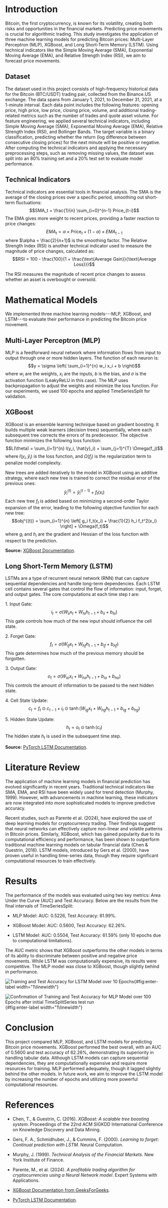 # Introduction

Bitcoin, the first cryptocurrency, is known for its volatility, creating
both risks and opportunities in the financial markets. Predicting price
movements is crucial for algorithmic trading. This study investigates
the application of three machine learning models for predicting Bitcoin
prices: Multi-Layer Perceptron (MLP), XGBoost, and Long Short-Term
Memory (LSTM). Using technical indicators like the Simple Moving Average
(SMA), Exponential Moving Average (EMA), and Relative Strength Index
(RSI), we aim to forecast price movements.

## Dataset

The dataset used in this project consists of high-frequency historical
data for the Bitcoin (BTC/USDT) trading pair, collected from the
Binance.US exchange. The data spans from January 1, 2021, to December
31, 2021, at a 1-minute interval. Each data point includes the following
features: opening price, high price, low price, closing price, volume,
and additional trading-related metrics such as the number of trades and
quote asset volume. For feature engineering, we applied several
technical indicators, including Simple Moving Average (SMA), Exponential
Moving Average (EMA), Relative Strength Index (RSI), and Bollinger
Bands. The target variable is a binary classification, predicting
whether the return (log difference between consecutive closing prices)
for the next minute will be positive or negative. After computing the
technical indicators and applying the necessary preprocessing steps,
such as removing missing values, the dataset was split into an 80%
training set and a 20% test set to evaluate model performance.

## Technical Indicators

Technical indicators are essential tools in financial analysis. The SMA
is the average of the closing prices over a specific period, smoothing
out short-term fluctuations:
$$SMA_t = \frac{1}{n} \sum_{i=0}^{n-1} Price_{t-i}$$ The EMA gives more
weight to recent prices, providing a faster reaction to price changes:
$$EMA_t = \alpha \times \text{Price}_t + (1 - \alpha) \times EMA_{t-1}$$
where $\alpha = \frac{2}{n+1}$ is the smoothing factor. The Relative
Strength Index (RSI) is another technical indicator used to measure the
magnitude of price changes, calculated as:
$$RSI = 100 - \frac{100}{1 + \frac{\text{Average Gain}}{\text{Average Loss}}}$$

The RSI measures the magnitude of recent price changes to assess whether
an asset is overbought or oversold.

# Mathematical Models

We implemented three machine learning models---MLP, XGBoost, and
LSTM---to evaluate their performance in predicting the Bitcoin price
movement.

## Multi-Layer Perceptron (MLP)

MLP is a feedforward neural network where information flows from input
to output through one or more hidden layers. The function of each neuron
is: $$y = \sigma \left( \sum_{i=1}^{n} w_i x_i + b \right)$$ where $w_i$
are the weights, $x_i$ are the inputs, $b$ is the bias, and $\sigma$ is
the activation function (LeakyReLU in this case). The MLP uses
backpropagation to adjust the weights and minimize the loss function.
For our experiments, we used 100 epochs and applied TimeSeriesSplit for
validation.

## XGBoost

XGBoost is an ensemble learning technique based on gradient boosting. It
builds multiple weak learners (decision trees) sequentially, where each
subsequent tree corrects the errors of its predecessor. The objective
function minimizes the following loss function:
$$L(\theta) = \sum_{i=1}^{n} l(y_i, \hat{y}_i) + \sum_{j=1}^{T} \Omega(f_j)$$
where $l(y_i, \hat{y}_i)$ is the loss function, and $\Omega(f_j)$ is the
regularization term to penalize model complexity.

New trees are added iteratively to the model in XGBoost using an
additive strategy, where each new tree is trained to correct the
residual error of the previous ones:
$$\hat{y}_i^{(t)} = \hat{y}_i^{(t-1)} + f_t(x_i)$$ Each new tree $f_t$
is added based on minimizing a second-order Taylor expansion of the
error, leading to the following objective function for each new tree:
$$obj^{(t)} = \sum_{i=1}^{n} \left[ g_i f_t(x_i) + \frac{1}{2} h_i f_t^2(x_i) \right] + \Omega(f_t)$$
where $g_i$ and $h_i$ are the gradient and Hessian of the loss function
with respect to the prediction.

**Source:** [XGBoost
Documentation](https://www.geeksforgeeks.org/xgboost/).

## Long Short-Term Memory (LSTM)

LSTMs are a type of recurrent neural network (RNN) that can capture
sequential dependencies and handle long-term dependencies. Each LSTM
cell contains several gates that control the flow of information: input,
forget, and output gates. The core computations at each time step $t$
are:

1\. Input Gate:
$$i_t = \sigma(W_{ii} x_t + W_{hi} h_{t-1} + b_{ii} + b_{hi})$$ This
gate controls how much of the new input should influence the cell state.

2\. Forget Gate:
$$f_t = \sigma(W_{if} x_t + W_{hf} h_{t-1} + b_{if} + b_{hf})$$ This
gate determines how much of the previous memory should be forgotten.

3\. Output Gate:
$$o_t = \sigma(W_{io} x_t + W_{ho} h_{t-1} + b_{io} + b_{ho})$$ This
controls the amount of information to be passed to the next hidden
state.

4\. Cell State Update:
$$c_t = f_t \odot c_{t-1} + i_t \odot \tanh(W_{ig} x_t + W_{hg} h_{t-1} + b_{ig} + b_{hg})$$

5\. Hidden State Update: $$h_t = o_t \odot \tanh(c_t)$$ The hidden state
$h_t$ is used in the subsequent time step.

**Source:** [PyTorch LSTM
Documentation](https://pytorch.org/docs/stable/generated/torch.nn.LSTM.html).

# Literature Review

The application of machine learning models in financial prediction has
evolved significantly in recent years. Traditional technical indicators
like SMA, EMA, and RSI have been widely used for trend detection
(Murphy, 1999). However, with advancements in machine learning, these
indicators are now integrated into more sophisticated models to improve
predictive accuracy.

Recent studies, such as Parente et al. (2024), have explored the use of
deep learning models for cryptocurrency trading. Their findings suggest
that neural networks can effectively capture non-linear and volatile
patterns in Bitcoin prices. Similarly, XGBoost, which has gained
popularity due to its computational efficiency and performance, has been
shown to outperform traditional machine learning models on tabular
financial data (Chen & Guestrin, 2016). LSTM models, introduced by Gers
et al. (2000), have proven useful in handling time-series data, though
they require significant computational resources to train effectively.

# Results

The performance of the models was evaluated using two key metrics: Area
Under the Curve (AUC) and Test Accuracy. Below are the results from the
final intervals of TimeSeriesSplit:

-   MLP Model: AUC: 0.5226, Test Accuracy: 61.99%.

-   XGBoost Model: AUC: 0.5600, Test Accuracy: 62.26%.

-   LSTM Model: AUC: 0.5504, Test Accuracy: 61.59% (only 10 epochs due
    to computational limitations).

The AUC metric shows that XGBoost outperforms the other models in terms
of its ability to discriminate between positive and negative price
movements. While LSTM was computationally expensive, its results were
competitive. The MLP model was close to XGBoost, though slightly behind
in performance.

![Training and Test Accuracy for LSTM Model over 10
Epochs](Figure_3.png){#fig:enter-label width="1\\linewidth"}

![Confirmation of Training and Test Accuracy for MLP Model over 100
Epochs after initial TimeSplitSeries test
run](Figure_2.png){#fig:enter-label width="1\\linewidth"}

# Conclusion

This project compared MLP, XGBoost, and LSTM models for predicting
Bitcoin price movements. XGBoost performed the best overall, with an AUC
of 0.5600 and test accuracy of 62.26%, demonstrating its superiority in
handling tabular data. Although LSTM models can capture sequential
dependencies, they are computationally expensive and require more
resources for training. MLP performed adequately, though it lagged
slightly behind the other models. In future work, we aim to improve the
LSTM model by increasing the number of epochs and utilizing more
powerful computational resources.

# References

-   Chen, T., & Guestrin, C. (2016). *XGBoost: A scalable tree boosting
    system*. Proceedings of the 22nd ACM SIGKDD International Conference
    on Knowledge Discovery and Data Mining.

-   Gers, F. A., Schmidhuber, J., & Cummins, F. (2000). *Learning to
    forget: Continual prediction with LSTM*. Neural Computation.

-   Murphy, J. (1999). *Technical Analysis of the Financial Markets*.
    New York Institute of Finance.

-   Parente, M., et al. (2024). *A profitable trading algorithm for
    cryptocurrencies using a Neural Network model*. Expert Systems with
    Applications.

-   [XGBoost Documentation from
    GeeksForGeeks](https://www.geeksforgeeks.org/xgboost/).

-   [PyTorch LSTM
    Documentation](https://pytorch.org/docs/stable/generated/torch.nn.LSTM.html).
